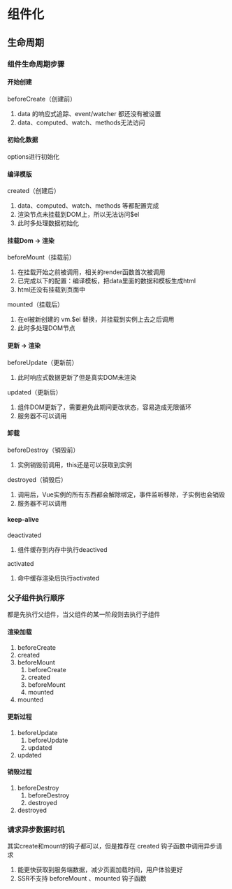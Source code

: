 # 组件化

## 生命周期

### 组件生命周期步骤

#### 开始创建

beforeCreate（创建前）
1. data 的响应式追踪、event/watcher 都还没有被设置
2. data、computed、watch、methods无法访问

#### 初始化数据

options进行初始化

#### 编译模版

created（创建后）
1. data、computed、watch、methods 等都配置完成
2. 渲染节点未挂载到DOM上，所以无法访问$el
3. 此时多处理数据初始化

#### 挂载Dom -> 渲染

beforeMount（挂载前）
1. 在挂载开始之前被调用，相关的render函数首次被调用
2. 已完成以下的配置：编译模板，把data里面的数据和模板生成html
3. html还没有挂载到页面中

mounted（挂载后）
1. 在el被新创建的 vm.$el 替换，并挂载到实例上去之后调用
2. 此时多处理DOM节点

#### 更新 -> 渲染

beforeUpdate（更新前）
1. 此时响应式数据更新了但是真实DOM未渲染

updated（更新后）
1. 组件DOM更新了，需要避免此期间更改状态，容易造成无限循环
2. 服务器不可以调用

#### 卸载

beforeDestroy（销毁前）
1. 实例销毁前调用，this还是可以获取到实例

destroyed（销毁后）
1. 调用后，Vue实例的所有东西都会解除绑定，事件监听移除，子实例也会销毁
2. 服务器不可以调用

#### keep-alive

deactivated
1. 组件缓存到内存中执行deactived

activated
1. 命中缓存渲染后执行activated

### 父子组件执行顺序

都是先执行父组件，当父组件的某一阶段则去执行子组件

#### 渲染加载

1. beforeCreate
2. created
3. beforeMount
   1. beforeCreate
   2. created
   3. beforeMount
   4. mounted
4. mounted

#### 更新过程

1. beforeUpdate
   1. beforeUpdate
   2. updated
2. updated

#### 销毁过程

1. beforeDestroy
   1. beforeDestroy
   2. destroyed
2. destroyed

### 请求异步数据时机

其实create和mount的钩子都可以，但是推荐在 created 钩子函数中调用异步请求
1. 能更快获取到服务端数据，减少页面加载时间，用户体验更好
2. SSR不支持 beforeMount 、mounted 钩子函数
